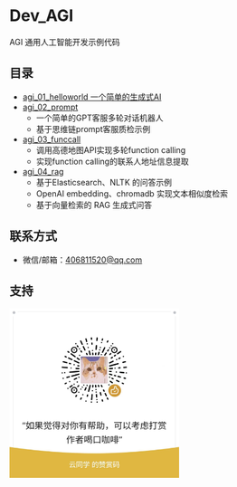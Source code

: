 # Dev_AGI
AGI 通用人工智能开发示例代码

## 目录
- [agi_01_helloworld 一个简单的生成式AI](devagi/agi_01_helloworld)
- [agi_02_prompt](devagi/agi_02_prompt)
  - 一个简单的GPT客服多轮对话机器人
  - 基于思维链prompt客服质检示例
- [agi_03_funccall](devagi/agi_03_funccall)
  - 调用高德地图API实现多轮function calling
  - 实现function calling的联系人地址信息提取
- [agi_04_rag](devagi/agi_04_rag)
  - 基于Elasticsearch、NLTK 的问答示例
  - OpenAI embedding、chromadb 实现文本相似度检索
  - 基于向量检索的 RAG 生成式问答


## 联系方式

- 微信/邮箱：406811520@qq.com

## 支持
<img alt="scan_code.jpg" height="300" src="scan_code.jpg" width="300"/>